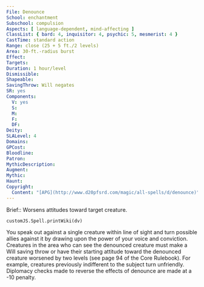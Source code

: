 ```yaml
---
File: Denounce
School: enchantment
Subschool: compulsion
Aspects: [ language-dependent, mind-affecting ]
ClassList: { bard: 4, inquisitor: 4, psychic: 5, mesmerist: 4 }
CastTime: standard action
Range: close (25 + 5 ft./2 levels)
Area: 30-ft.-radius burst
Effect: 
Targets: 
Duration: 1 hour/level
Dismissible: 
Shapeable: 
SavingThrow: Will negates
SR: yes
Components:
  V: yes
  S: 
  M: 
  F: 
  DF: 
Deity: 
SLALevel: 4
Domains: 
GPCost: 
Bloodline: 
Patron: 
MythicDescription: 
Augment: 
Mythic: 
Haunt: 
Copyright:
  Content: "[APG](http://www.d20pfsrd.com/magic/all-spells/d/denounce)"
---
```

Brief:: Worsens attitudes toward target creature.

```dataviewjs
customJS.Spell.printWiki(dv)
```

You speak out against a single creature within line of sight and turn possible allies against it by drawing upon the power of your voice and conviction. Creatures in the area who can see the denounced creature must make a Will saving throw or have their starting attitude toward the denounced creature worsened by two levels (see page 94 of the Core Rulebook). For example, creatures previously indifferent to the subject turn unfriendly.  Diplomacy checks made to reverse the effects of denounce are made at a -10 penalty.
